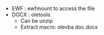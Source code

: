  - EWF : ewfmount to access the file
 - DOCX : oletools
   - Can be unzip
   - Extract macro: olevba doc.docx